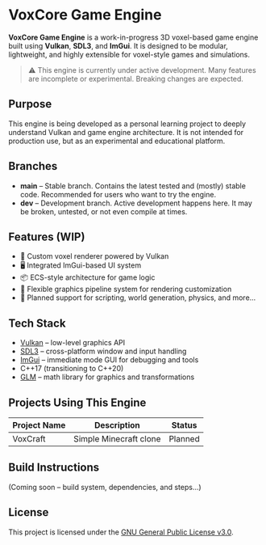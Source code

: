 # VoxCore Game Engine

**VoxCore Game Engine** is a work-in-progress 3D voxel-based game engine built using **Vulkan**, **SDL3**, and **ImGui**. It is designed to be modular, lightweight, and highly extensible for voxel-style games and simulations.

> ⚠️ This engine is currently under active development. Many features are incomplete or experimental. Breaking changes are expected.

## Purpose
This engine is being developed as a personal learning project to deeply understand Vulkan and game engine architecture. It is not intended for production use, but as an experimental and educational platform.

## Branches
- **main** – Stable branch. Contains the latest tested and (mostly) stable code. Recommended for users who want to try the engine.
- **dev** – Development branch. Active development happens here. It may be broken, untested, or not even compile at times.

## Features (WIP)
- 🧱 Custom voxel renderer powered by Vulkan
- 🖥️ Integrated ImGui-based UI system
- 📦 ECS-style architecture for game logic
- 🚀 Flexible graphics pipeline system for rendering customization
- 🔧 Planned support for scripting, world generation, physics, and more...

## Tech Stack
- [Vulkan](https://www.vulkan.org/) – low-level graphics API
- [SDL3](https://github.com/libsdl-org/SDL) – cross-platform window and input handling
- [ImGui](https://github.com/ocornut/imgui) – immediate mode GUI for debugging and tools
- C++17 (transitioning to C++20)
- [GLM](https://github.com/g-truc/glm) – math library for graphics and transformations

## Projects Using This Engine

| Project Name | Description            | Status   |
|--------------|------------------------|----------|
| VoxCraft     | Simple Minecraft clone | Planned  |

## Build Instructions
(Coming soon – build system, dependencies, and steps...)

## License

This project is licensed under the [GNU General Public License v3.0](https://www.gnu.org/licenses/gpl-3.0.en.html).
